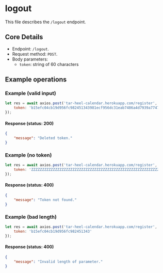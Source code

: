 # logout
This file describes the `/logout` endpoint.

## Core Details
* Endpoint: `/logout`.
* Request method: `POST`.
* Body parameters:
    * `token`: string of 60 characters

## Example operations
### Example (valid input)
```js
let res = await axios.post('tar-heel-calendar.herokuapp.com/register', {
    token: 'b15efc04cb19d956fc982451343981ecf956dc31eab7486a4d7939a77476'
});
```

#### Response (status: 200)
```json
{
    "message": "Deleted token."
}
```

### Example (no token)
```js
let res = await axios.post('tar-heel-calendar.herokuapp.com/register', {
    token: 'ZZZZZZZZZZZZZZZZZZZZZZZZZZZZZZZZZZZZZZZZZZZZZZZZZZZZZZZZZZZZ'
});
```

#### Response (status: 400)
```json
{
    "message": "Token not found."
}
```

### Example (bad length)
```js
let res = await axios.post('tar-heel-calendar.herokuapp.com/register', {
    token: 'b15efc04cb19d956fc982451343'
});
```

#### Response (status: 400)
```json
{
    "message": "Invalid length of parameter."
}
```